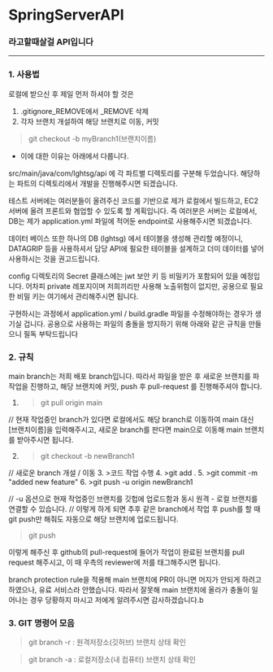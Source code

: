 # SpringServerAPI
### 라고할때살걸 API입니다

----
### 1. 사용법
로컬에 받으신 후 제일 먼저 하셔야 할 것은
1. .gitignore_REMOVE에서 _REMOVE 삭제
2. 각자 브랜치 개설하여 해당 브랜치로 이동, 커밋
> git checkout -b myBranch1(브랜치이름)

- 이에 대한 이유는 아래에서 다룹니다.

src/main/java/com/lghtsg/api 에 각 파트별 디렉토리를 구분해 두었습니다.
해당하는 파트의 디렉토리에서 개발을 진행해주시면 되겠습니다.

테스트 서버에는 여러분들이 올려주신 코드를 기반으로 제가 로컬에서 빌드하고, EC2 서버에 올려 프론트와 협업할 수 있도록 할 계획입니다.
즉 여러분은 서버는 로컬에서, DB는 제가 application.yml 파일에 적어둔 endpoint로 사용해주시면 되겠습니다.

데이터 베이스 또한 하나의 DB (lghtsg) 에서 테이블을 생성해 관리할 예정이니, DATAGRIP 등을 사용하셔서 담당 API에 필요한 테이블을 설계하고
더미 데이터를 넣어 사용하시는 것을 권고드립니다.

config 디렉토리의 Secret 클래스에는 jwt 보안 키 등 비밀키가 포함되어 있을 예정입니다.
어차피 private 레포지이며 저희끼리만 사용해 노출위험이 없지만, 공용으로 필요한 비밀 키는 여기에서 관리해주시면 됩니다.

구현하시는 과정에서 application.yml / build.gradle 파일을 수정해야하는 경우가 생기실 겁니다.
공용으로 사용하는 파일의 충돌을 방지하기 위해 아래와 같은 규칙을 만들으니 필독 부탁드립니다

### 2. 규칙
main branch는 저희 배포 branch입니다. 따라서 파일을 받은 후 새로운 브랜치를 파 작업을 진행하고, 해당 브랜치에 커밋, push 후 pull-request 를 진행해주셔야 합니다.

1. >git pull origin main 

// 현재 작업중인 branch가 있다면 로컬에서도 해당 branch로 이동하여 main 대신 [브랜치이름]을 입력해주시고, 새로운 branch를 판다면 main으로 이동해 main 브랜치를 받아주시면 됩니다. 

2. >git checkout -b newBranch1

// 새로운 branch 개설 / 이동
3. >코드 작업 수행
4. >git add .
5. >git commit -m "added new feature"
6. >git push -u origin newBranch1
   
// -u 옵션으로 현재 작업중인 브랜치를 깃헙에 업로드함과 동시 원격 - 로컬 브랜치를 연결할 수 있습니다.
// 이렇게 하게 되면 추후 같은 branch에서 작업 후 push를 할 때 git push만 해줘도 자동으로 해당 브랜치에 업로드됩니다.
>git push

이렇게 해주신 후 github의 pull-request에 들어가 작업이 완료된 브랜치를 pull request 해주시고, 이 때 우측의 reviewer에 저를 태그해주시면 됩니다.

branch protection rule을 적용해 main 브랜치에 PR이 아니면 머지가 안되게 하려고 하였으나, 유료 서비스라 안했습니다.
따라서 잘못해 main 브랜치에 올라가 충돌이 일어나는 경우 당황하지 마시고 저에게 알려주시면 감사하겠습니다.b

### 3. GIT 명령어 모음

>git branch -r   : 원격저장소(깃허브) 브랜치 상태 확인

>git branch -a   : 로컬저장소(내 컴퓨터) 브랜치 상태 확인 
